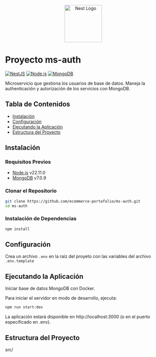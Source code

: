 <p align="center">
  <a href="http://nestjs.com/" target="blank"><img src="https://nestjs.com/img/logo-small.svg" width="120" alt="Nest Logo" /></a>
</p>

[circleci-image]: https://img.shields.io/circleci/build/github/nestjs/nest/master?token=abc123def456
[circleci-url]: https://circleci.com/gh/nestjs/nest

# Proyecto ms-auth

[![NestJS](https://img.shields.io/badge/NestJS-vX.Y.Z-red)](https://nestjs.com/)
[![Node.js](https://img.shields.io/badge/Node.js-vXX.X.X-green)](https://nodejs.org/)
[![MongoDB](https://img.shields.io/badge/MongoDB-vX.X-blue)](https://www.mongodb.com/)

Microservicio que gestiona los usuarios de base de datos. Maneja la authenticación y autorización de los servicios con MongoDB.

## Tabla de Contenidos

- [Instalación](#instalación)
- [Configuración](#configuración)
- [Ejecutando la Aplicación](#ejecutando-la-aplicación)
- [Estructura del Proyecto](#estructura-del-proyecto)

## Instalación

### Requisitos Previos

- [Node.js](https://nodejs.org/) v22.11.0
- [MongoDB](https://www.mongodb.com/) v7.0.9

### Clonar el Repositorio

```bash
git clone https://github.com/ecommerce-portafolio/ms-auth.git
cd ms-auth
```

### Instalación de Dependencias

```bash
npm install
```

## Configuración

Crea un archivo `.env` en la raíz del proyeto con las variables del archivo `.env.template`

## Ejecutando la Aplicación

Iniciar base de datos MongoDB con Docker.

Para iniciar el servidor en modo de desarrollo, ejecuta:

```bash
npm run start:dev
```
La aplicación estará disponible en http://localhost:3000 (o en el puerto especificado en .env).


## Estructura del Proyecto

src/